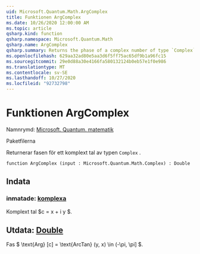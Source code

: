 ```yaml
---
uid: Microsoft.Quantum.Math.ArgComplex
title: Funktionen ArgComplex
ms.date: 10/26/2020 12:00:00 AM
ms.topic: article
qsharp.kind: function
qsharp.namespace: Microsoft.Quantum.Math
qsharp.name: ArgComplex
qsharp.summary: Returns the phase of a complex number of type `Complex`.
ms.openlocfilehash: 629aa32ad80e5aa3d6f5ff75ac65df9b1a96fc15
ms.sourcegitcommit: 29e0d88a30e4166fa580132124b0eb57e1f0e986
ms.translationtype: MT
ms.contentlocale: sv-SE
ms.lasthandoff: 10/27/2020
ms.locfileid: "92732798"
---
```

# <a name="argcomplex-function"></a>Funktionen ArgComplex

Namnrymd: [Microsoft. Quantum. matematik](xref:Microsoft.Quantum.Math)

Paketfilerna [](https://nuget.org/packages/)


Returnerar fasen för ett komplext tal av typen `Complex` .

```qsharp
function ArgComplex (input : Microsoft.Quantum.Math.Complex) : Double
```


## <a name="input"></a>Indata

### <a name="input--complex"></a>inmatade: [komplexa](xref:Microsoft.Quantum.Math.Complex)

Komplext tal $c = x + i y $.



## <a name="output--double"></a>Utdata: [Double](xref:microsoft.quantum.lang-ref.double)

Fas $ \text{Arg} [c] = \text{ArcTan} (y, x) \in (-\pi, \pi] $.